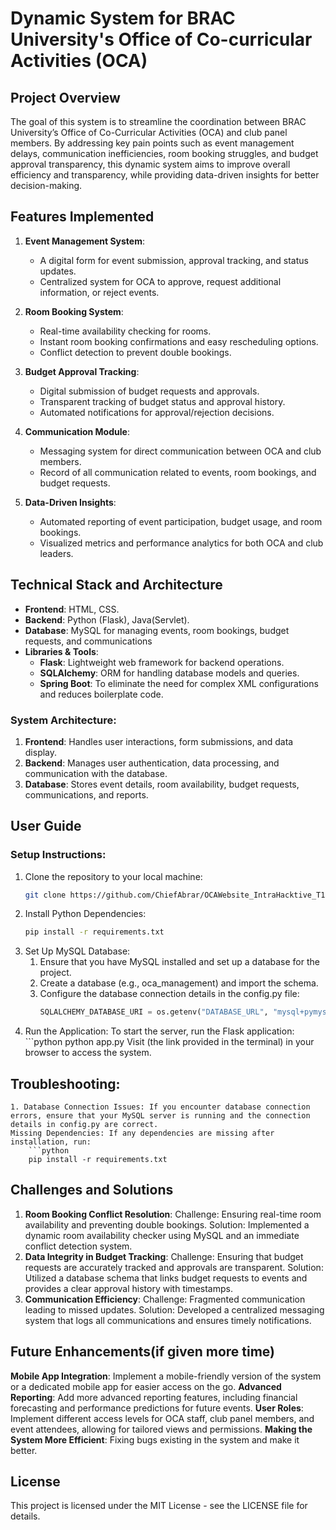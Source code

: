 # Dynamic System for BRAC University's Office of Co-curricular Activities (OCA)

## Project Overview
The goal of this system is to streamline the coordination between BRAC University’s Office of Co-Curricular Activities (OCA) and club panel members. By addressing key pain points such as event management delays, communication inefficiencies, room booking struggles, and budget approval transparency, this dynamic system aims to improve overall efficiency and transparency, while providing data-driven insights for better decision-making.

## Features Implemented
1. **Event Management System**:
   - A digital form for event submission, approval tracking, and status updates.
   - Centralized system for OCA to approve, request additional information, or reject events.

2. **Room Booking System**:
   - Real-time availability checking for rooms.
   - Instant room booking confirmations and easy rescheduling options.
   - Conflict detection to prevent double bookings.

3. **Budget Approval Tracking**:
   - Digital submission of budget requests and approvals.
   - Transparent tracking of budget status and approval history.
   - Automated notifications for approval/rejection decisions.

4. **Communication Module**:
   - Messaging system for direct communication between OCA and club members.
   - Record of all communication related to events, room bookings, and budget requests.

5. **Data-Driven Insights**:
   - Automated reporting of event participation, budget usage, and room bookings.
   - Visualized metrics and performance analytics for both OCA and club leaders.

## Technical Stack and Architecture
- **Frontend**: HTML, CSS.
- **Backend**: Python (Flask), Java(Servlet).
- **Database**: MySQL for managing events, room bookings, budget requests, and communications
- **Libraries & Tools**:
  - **Flask**: Lightweight web framework for backend operations.
  - **SQLAlchemy**: ORM for handling database models and queries.
  - **Spring Boot**: To eliminate the need for complex XML configurations and reduces boilerplate code.

### System Architecture:
1. **Frontend**: Handles user interactions, form submissions, and data display.
2. **Backend**: Manages user authentication, data processing, and communication with the database.
3. **Database**: Stores event details, room availability, budget requests, communications, and reports.

## User Guide
### Setup Instructions:
1. Clone the repository to your local machine:
   ```bash
   git clone https://github.com/ChiefAbrar/OCAWebsite_IntraHacktive_T15.git
2. Install Python Dependencies:
    ```bash
    pip install -r requirements.txt
3. Set Up MySQL Database:
    1. Ensure that you have MySQL installed and set up a database for the project.
    2. Create a database (e.g., oca_management) and import the schema.
    3. Configure the database connection details in the config.py file:
        ```python
        SQLALCHEMY_DATABASE_URI = os.getenv("DATABASE_URL", "mysql+pymysql://username:password@localhost:port/oca_management_system")
4. Run the Application:
    To start the server, run the Flask application:
        ```python
        python app.py
    Visit (the link provided in the terminal) in your browser to access the system.
## Troubleshooting:
    1. Database Connection Issues: If you encounter database connection errors, ensure that your MySQL server is running and the connection details in config.py are correct.
    Missing Dependencies: If any dependencies are missing after installation, run:
        ```python
        pip install -r requirements.txt

## Challenges and Solutions
1. **Room Booking Conflict Resolution**:
Challenge: Ensuring real-time room availability and preventing double bookings.
Solution: Implemented a dynamic room availability checker using MySQL and an immediate conflict detection system.
2. **Data Integrity in Budget Tracking**:
Challenge: Ensuring that budget requests are accurately tracked and approvals are transparent.
Solution: Utilized a database schema that links budget requests to events and provides a clear approval history with timestamps.
3. **Communication Efficiency**:
Challenge: Fragmented communication leading to missed updates.
Solution: Developed a centralized messaging system that logs all communications and ensures timely notifications.
## Future Enhancements(if given more time)
**Mobile App Integration**: Implement a mobile-friendly version of the system or a dedicated mobile app for easier access on the go.
**Advanced Reporting**: Add more advanced reporting features, including financial forecasting and performance predictions for future events.
**User Roles**: Implement different access levels for OCA staff, club panel members, and event attendees, allowing for tailored views and permissions.
**Making the System More Efficient**: Fixing bugs existing in the system and make it better.
## License
This project is licensed under the MIT License - see the LICENSE file for details.